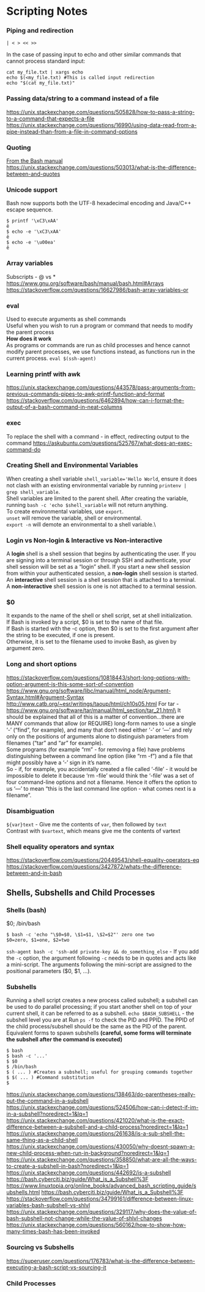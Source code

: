 # Scripting Notes

### Piping and redirection
```
| < > << >>
```
In the case of passing input to echo and other similar commands that cannot process standard input:
```
cat my_file.txt | xargs echo 
echo $(<my_file.txt) #This is called input redirection
echo "$(cat my_file.txt)"
```

### Passing data/string to a command instead of a file
https://unix.stackexchange.com/questions/505828/how-to-pass-a-string-to-a-command-that-expects-a-file
https://unix.stackexchange.com/questions/16990/using-data-read-from-a-pipe-instead-than-from-a-file-in-command-options

### Quoting
[From the Bash manual](https://www.gnu.org/software/bash/manual/html_node/Quoting.html#Quoting)\
https://unix.stackexchange.com/questions/503013/what-is-the-difference-between-and-quotes

### Unicode support
Bash now supports both the UTF-8 hexadecimal encoding and Java/C++ escape sequence.
```
$ printf '\xC3\xAA'
ê
$ echo -e '\xC3\xAA'
ê
$ echo -e '\u00ea'
ê
```

### Array variables
Subscripts - @ vs *
https://www.gnu.org/software/bash/manual/bash.html#Arrays
https://stackoverflow.com/questions/16627986/bash-array-variables-or

### eval
Used to execute arguments as shell commands\
Useful when you wish to run a program or command that needs to modify the parent process\
**How does it work**\
As programs or commands are run as child processes and hence cannot modify parent processes, we use functions instead, as functions run in the current process.
`eval $(ssh-agent)`

### Learning printf with awk
https://unix.stackexchange.com/questions/443578/pass-arguments-from-previous-commands-pipes-to-awk-printf-function-and-format
https://stackoverflow.com/questions/6462894/how-can-i-format-the-output-of-a-bash-command-in-neat-columns

### exec
To replace the shell with a command - in effect, redirecting output to the command
https://askubuntu.com/questions/525767/what-does-an-exec-command-do

### Creating Shell and Environmental Variables
When creating a shell variable `shell_variable='Hello World`, ensure it does not clash with an existing environmental variable by running `printenv | grep shell_variable`.\
Shell variables are limited to the parent shell. After creating the variable, running `bash -c 'echo $shell_variable` will not return anything.\
To create environmental variables, use `export`.\
`unset` will remove the variable, shell or environmental.\
`export -n` will demote an environmental to a shell variable.\

### Login vs Non-login & Interactive vs Non-interactive
A **login** shell is a shell session that begins by authenticating the user. If you are signing into a terminal session or through SSH and authenticate, your shell session will be set as a “login” shell. If you start a new shell session from within your authenticated session, a **non-login** shell session is started.\
An **interactive** shell session is a shell session that is attached to a terminal. A **non-interactive** shell session is one is not attached to a terminal session.

### $0
It expands to the name of the shell or shell script, set at shell initialization.\
If Bash is invoked by a script, $0 is set to the name of that file.\
If Bash is started with the -c option, then $0 is set to the first argument after the string to be executed, if one is present.\
Otherwise, it is set to the filename used to invoke Bash, as given by argument zero.

### Long and short options
https://stackoverflow.com/questions/10818443/short-long-options-with-option-argument-is-this-some-sort-of-convention
https://www.gnu.org/software/libc/manual/html_node/Argument-Syntax.html#Argument-Syntax
http://www.catb.org/~esr/writings/taoup/html/ch10s05.html
For tar - https://www.gnu.org/software/tar/manual/html_section/tar_21.html\
It should be explained that all of this is a matter of convention…there are MANY commands that allow (or REQUIRE) long-form names to use a single ‘-’ (“find”, for example), and many that don’t need either ‘-’ or ‘—’ and rely only on the positions of arguments alone to distinguish parameters from filenames (“tar” and “ar” for example).\
Some programs (for example “rm” - for removing a file) have problems distinguishing between a command line option (like “rm -f”) and a file that might possibly have a ‘-’ sign in it’s name.\
So - if, for example, you accidentally created a file called ‘-file’ - it would be impossible to delete it because ‘rm -file’ would think the ‘-file’ was a set of four command-line options and not a filename. Hence it offers the option to us ‘—’ to mean “this is the last command line option - what comes next is a filename”.

### Disambiguation
`${var}text` - Give me the contents of `var`, then followed by `text`\
Contrast with `$vartext`, which means give me the contents of vartext

### Shell equality operators and syntax
https://stackoverflow.com/questions/20449543/shell-equality-operators-eq
https://stackoverflow.com/questions/3427872/whats-the-difference-between-and-in-bash

## Shells, Subshells and Child Processes

### Shells (bash)
$0; /bin/bash
```
$ bash -c 'echo "\$0=$0, \$1=$1, \$2=$2"' zero one two
$0=zero, $1=one, $2=two
```
`ssh-agent bash -c 'ssh-add private-key && do_something_else` - If you add the `-c` option, the argument following `-c` needs to be in quotes and acts like a mini-script. The arguments following the mini-script are assigned to the positional parameters ($0, $1, ...).

### Subshells
Running a shell script creates a new process called subshell; a subshell can be used to do parallel processing; if you start another shell on top of your current shell, it can be referred to as a subshell.
`echo $BASH_SUBSHELL` - the subshell level you are at
Run `ps -f` to check the PID and PPID. The PPID of the child process/subshell should be the same as the PID of the parent.\
Equivalent forms to spawn subshells **(careful, some forms will terminate the subshell after the command is executed)**
```
$ bash
$ bash -c '...'
$ $0
$ /bin/bash
$ ( ... ) #Creates a subshell; useful for grouping commands together
$ $( ... ) #Command substitution
$ 
```
https://unix.stackexchange.com/questions/138463/do-parentheses-really-put-the-command-in-a-subshell
https://unix.stackexchange.com/questions/524506/how-can-i-detect-if-im-in-a-subshell?noredirect=1&lq=1
https://unix.stackexchange.com/questions/421020/what-is-the-exact-difference-between-a-subshell-and-a-child-process?noredirect=1&lq=1
https://unix.stackexchange.com/questions/261638/is-a-sub-shell-the-same-thing-as-a-child-shell
https://unix.stackexchange.com/questions/430050/why-doesnt-spawn-a-new-child-process-when-run-in-background?noredirect=1&lq=1
https://unix.stackexchange.com/questions/358850/what-are-all-the-ways-to-create-a-subshell-in-bash?noredirect=1&lq=1
https://unix.stackexchange.com/questions/442692/is-a-subshell
https://bash.cyberciti.biz/guide/What_is_a_Subshell%3F
https://www.linuxtopia.org/online_books/advanced_bash_scripting_guide/subshells.html
https://bash.cyberciti.biz/guide/What_is_a_Subshell%3F
https://stackoverflow.com/questions/34799161/difference-between-linux-variables-bash-subshell-vs-shlvl
https://unix.stackexchange.com/questions/329117/why-does-the-value-of-bash-subshell-not-change-while-the-value-of-shlvl-changes
https://unix.stackexchange.com/questions/560162/how-to-show-how-many-times-bash-has-been-invoked
### Sourcing vs Subshells
https://superuser.com/questions/176783/what-is-the-difference-between-executing-a-bash-script-vs-sourcing-it
### Child Processes
